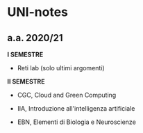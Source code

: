 # UNI-notes

## a.a. 2020/21

**I SEMESTRE**

- Reti lab (solo ultimi argomenti)

**II SEMESTRE**

- CGC, Cloud and Green Computing

- IIA, Introduzione all'intelligenza artificiale

- EBN, Elementi di Biologia e Neuroscienze

  